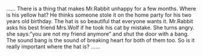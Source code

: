 ......
There is a thing that makes Mr.Rabbit unhappy for a few months.
Where is his yellow hat?
He thinks someone stole it on the home party for his two years old birthday.
The hat is so beautiful that everyone wants it.
Mr.Rabbit asks his best friend Mrs.Wolf if he took his cat by mistake.
She turns angry.
she says:”you are not my friend anymore” and shut the door with a bang.
The sound bang is the sound of breaking heart for both of them too.
So is it really important where the hat is?
......
